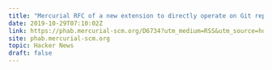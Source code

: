 ```yaml
---
title: "Mercurial RFC of a new extension to directly operate on Git repositories"
date: 2019-10-29T07:10:02Z
link: https://phab.mercurial-scm.org/D6734?utm_medium=RSS&utm_source=hune
site: phab.mercurial-scm.org
topic: Hacker News
draft: false
---
```

